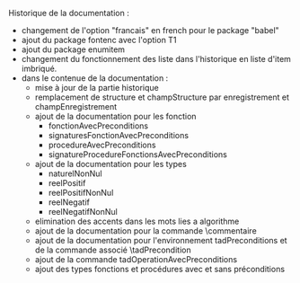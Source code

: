 Historique de la documentation :  
* changement de l'option "francais" en french pour le package "babel"  
* ajout du package fontenc avec l'option T1  
* ajout du package enumitem  
* changement du fonctionnement des liste dans l'historique en liste d'item imbriqué.  
* dans le contenue de la documentation :  
	* mise à jour de la partie historique  
	* remplacement de structure et champStructure par enregistrement et champEnregistrement  
	* ajout de la documentation pour les fonction  
		* fonctionAvecPreconditions  
		* signaturesFonctionAvecPreconditions  
		* procedureAvecPreconditions  
		* signatureProcedureFonctionsAvecPreconditions  
	* ajout de la documentation pour les types  
		* naturelNonNul  
		* reelPositif  
		* reelPositifNonNul  
		* reelNegatif  
		* reelNegatifNonNul  
	* elimination des accents dans les mots lies a algorithme  
	* ajout de la documentation pour la commande \commentaire  
	* ajout de la documentation pour l'environnement tadPreconditions et de la commande associé \tadPrecondition
	* ajout de la commande tadOperationAvecPreconditions
	* ajout des types fonctions et procédures avec et sans préconditions